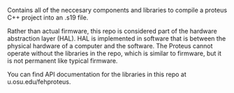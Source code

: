 Contains all of the neccesary components and libraries to compile a proteus C++ project into an .s19 file.

Rather than actual firmware, this repo is considered part of the hardware abstraction layer (HAL). HAL is implemented in software that is between the physical hardware of a computer and the software. The Proteus cannot operate without the libraries in the repo, which is similar to firmware, but it is not permanent like typical firmware.

You can find API documentation for the libraries in this repo at u.osu.edu/fehproteus.
